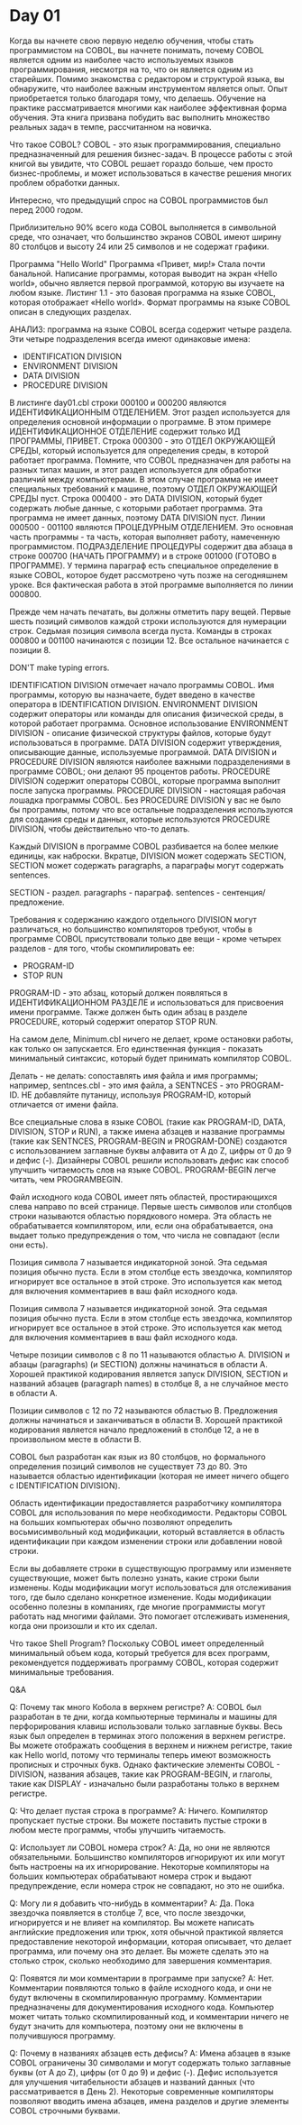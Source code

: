 # Day 01

Когда вы начнете свою первую неделю обучения, чтобы стать программистом на COBOL, вы начнете понимать, почему COBOL является одним из наиболее часто используемых языков программирования, несмотря на то, что он является одним из старейших. Помимо знакомства с редактором и структурой языка, вы обнаружите, что наиболее важным инструментом является опыт. Опыт приобретается только благодаря тому, что делаешь. Обучение на практике рассматривается многими как наиболее эффективная форма обучения. Эта книга призвана побудить вас выполнить множество реальных задач в темпе, рассчитанном на новичка.

Что такое COBOL?
COBOL - это язык программирования, специально предназначенный для решения бизнес-задач. В процессе работы с этой книгой вы увидите, что COBOL решает гораздо больше, чем просто бизнес-проблемы, и может использоваться в качестве решения многих проблем обработки данных.

Интересно, что предыдущий спрос на COBOL программистов был перед 2000 годом.

Приблизительно 90% всего кода COBOL выполняется в символьной среде, что означает, что большинство экранов COBOL имеют ширину 80 столбцов и высоту 24 или 25 символов и не содержат графики.


Программа "Hello World"
Программа «Привет, мир!» Стала почти банальной. Написание программы, которая выводит на экран «Hello world», обычно является первой программой, которую вы изучаете на любом языке. Листинг 1.1 - это базовая программа на языке COBOL, которая отображает «Hello world». Формат программы на языке COBOL описан в следующих разделах.

АНАЛИЗ: программа на языке COBOL всегда содержит четыре раздела. Эти четыре подразделения всегда имеют одинаковые имена:

* IDENTIFICATION DIVISION
* ENVIRONMENT DIVISION
* DATA DIVISION
* PROCEDURE DIVISION

В листинге day01.cbl строки 000100 и 000200 являются ИДЕНТИФИКАЦИОННЫМ ОТДЕЛЕНИЕМ. Этот раздел используется для определения основной информации о программе. В этом примере ИДЕНТИФИКАЦИОННОЕ ОТДЕЛЕНИЕ содержит только ИД ПРОГРАММЫ, ПРИВЕТ.
Строка 000300 - это ОТДЕЛ ОКРУЖАЮЩЕЙ СРЕДЫ, который используется для определения среды, в которой работает программа. Помните, что COBOL предназначен для работы на разных типах машин, и этот раздел используется для обработки различий между компьютерами. В этом случае программа не имеет специальных требований к машине, поэтому ОТДЕЛ ОКРУЖАЮЩЕЙ СРЕДЫ пуст.
Строка 000400 - это DATA DIVISION, который будет содержать любые данные, с которыми работает программа. Эта программа не имеет данных, поэтому DATA DIVISION пуст.
Линии 000500 - 001100 являются ПРОЦЕДУРНЫМ ОТДЕЛЕНИЕМ. Это основная часть программы - та часть, которая выполняет работу, намеченную программистом. ПОДРАЗДЕЛЕНИЕ ПРОЦЕДУРЫ содержит два абзаца в строке 000700 (НАЧАТЬ ПРОГРАММУ) и в строке 001000 (ГОТОВО в ПРОГРАММЕ). У термина параграф есть специальное определение в языке COBOL, которое будет рассмотрено чуть позже на сегодняшнем уроке. Вся фактическая работа в этой программе выполняется по линии 000800.

Прежде чем начать печатать, вы должны отметить пару вещей. Первые шесть позиций символов каждой строки используются для нумерации строк. Седьмая позиция символа всегда пуста. Команды в строках 000800 и 001100 начинаются с позиции 12. Все остальное начинается с позиции 8.

DON'T make typing errors. 

IDENTIFICATION DIVISION отмечает начало программы COBOL. Имя программы, которую вы назначаете, будет введено в качестве оператора в IDENTIFICATION DIVISION.
ENVIRONMENT DIVISION содержит операторы или команды для описания физической среды, в которой работает программа. Основное использование ENVIRONMENT DIVISION - описание физической структуры файлов, которые будут использоваться в программе.
DATA DIVISION содержит утверждения, описывающие данные, используемые программой. DATA DIVISION и PROCEDURE DIVISION являются наиболее важными подразделениями в программе COBOL; они делают 95 процентов работы.
PROCEDURE DIVISION содержит операторы COBOL, которые программа выполнит после запуска программы. PROCEDURE DIVISION - настоящая рабочая лошадка программы COBOL. Без PROCEDURE DIVISION у вас не было бы программы, потому что все остальные подразделения используются для создания среды и данных, которые используются PROCEDURE DIVISION, чтобы действительно что-то делать.

Каждый DIVISION в программе COBOL разбивается на более мелкие единицы, как наброски. Вкратце, DIVISION может содержать SECTION, SECTION может содержать paragraphs, а параграфы могут содержать sentences.

SECTION - раздел.
paragraphs - параграф.
sentences - сентенция/предложение.

Требования к содержанию каждого отдельного DIVISION могут различаться, но большинство компиляторов требуют, чтобы в программе COBOL присутствовали только две вещи - кроме четырех разделов - для того, чтобы скомпилировать ее:
* PROGRAM-ID
* STOP RUN

PROGRAM-ID - это абзац, который должен появляться в ИДЕНТИФИКАЦИОННОМ РАЗДЕЛЕ и использоваться для присвоения имени программе.
Также должен быть один абзац в разделе PROCEDURE, который содержит оператор STOP RUN.

На самом деле, Minimum.cbl ничего не делает, кроме остановки работы, как только он запускается. Его единственная функция - показать минимальный синтаксис, который будет принимать компилятор COBOL.

Делать - не делать: сопоставлять имя файла и имя программы; например, sentnces.cbl - это имя файла, а SENTNCES - это PROGRAM-ID.
НЕ добавляйте путаницу, используя PROGRAM-ID, который отличается от имени файла.

Все специальные слова в языке COBOL (такие как PROGRAM-ID, DATA, DIVISION, STOP и RUN), а также имена абзацев и название программы (такие как SENTNCES, PROGRAM-BEGIN и PROGRAM-DONE) создаются с использованием заглавные буквы алфавита от A до Z, цифры от 0 до 9 и дефис (-). Дизайнеры COBOL решили использовать дефис как способ улучшить читаемость слов на языке COBOL. PROGRAM-BEGIN легче читать, чем PROGRAMBEGIN.

Файл исходного кода COBOL имеет пять областей, простирающихся слева направо по всей странице. Первые шесть символов или столбцов строки называются областью порядкового номера. Эта область не обрабатывается компилятором, или, если она обрабатывается, она выдает только предупреждения о том, что числа не совпадают (если они есть).

Позиция символа 7 называется индикаторной зоной. Эта седьмая позиция обычно пуста. Если в этом столбце есть звездочка, компилятор игнорирует все остальное в этой строке. Это используется как метод для включения комментариев в ваш файл исходного кода.

Позиция символа 7 называется индикаторной зоной. Эта седьмая позиция обычно пуста. Если в этом столбце есть звездочка, компилятор игнорирует все остальное в этой строке. Это используется как метод для включения комментариев в ваш файл исходного кода.

Четыре позиции символов с 8 по 11 называются областью А. DIVISION и абзацы (paragraphs) (и SECTION) должны начинаться в области А. Хорошей практикой кодирования является запуск DIVISION, SECTION и названий абзацев (paragraph names) в столбце 8, а не случайное место в области А.

Позиции символов с 12 по 72 называются областью B. Предложения должны начинаться и заканчиваться в области B. Хорошей практикой кодирования является начало предложений в столбце 12, а не в произвольном месте в области B.

COBOL был разработан как язык из 80 столбцов, но формального определения позиций символов не существует 73 до 80. Это называется областью идентификации (которая не имеет ничего общего с IDENTIFICATION DIVISION).

Область идентификации предоставляется разработчику компилятора COBOL для использования по мере необходимости. Редакторы COBOL на больших компьютерах обычно позволяют определить восьмисимвольный код модификации, который вставляется в область идентификации при каждом изменении строки или добавлении новой строки.

Если вы добавляете строки в существующую программу или изменяете существующие, может быть полезно узнать, какие строки были изменены. Коды модификации могут использоваться для отслеживания того, где было сделано конкретное изменение. Коды модификации особенно полезны в компаниях, где многие программисты могут работать над многими файлами. Это помогает отслеживать изменения, когда они произошли и кто их сделал.

Что такое Shell Program?
Поскольку COBOL имеет определенный минимальный объем кода, который требуется для всех программ, рекомендуется поддерживать программу COBOL, которая содержит минимальные требования.

Q&A

Q: Почему так много Кобола в верхнем регистре?
A: COBOL был разработан в те дни, когда компьютерные терминалы и машины для перфорирования клавиш использовали только заглавные буквы. Весь язык был определен в терминах этого положения в верхнем регистре. Вы можете отображать сообщения в верхнем и нижнем регистре, такие как Hello world, потому что терминалы теперь имеют возможность прописных и строчных букв. Однако фактические элементы COBOL - DIVISION, названия абзацев, такие как PROGRAM-BEGIN, и глаголы, такие как DISPLAY - изначально были разработаны только в верхнем регистре.

Q: Что делает пустая строка в программе?
A: Ничего. Компилятор пропускает пустые строки. Вы можете поставить пустые строки в любом месте программы, чтобы улучшить читаемость.

Q: Использует ли COBOL номера строк?
A: Да, но они не являются обязательными. Большинство компиляторов игнорируют их или могут быть настроены на их игнорирование. Некоторые компиляторы на больших компьютерах обрабатывают номера строк и выдают предупреждение, если номера строк не совпадают, но это не ошибка.

Q: Могу ли я добавить что-нибудь в комментарии?
A: Да. Пока звездочка появляется в столбце 7, все, что после звездочки, игнорируется и не влияет на компилятор. Вы можете написать английские предложения или трюк, хотя обычной практикой является предоставление некоторой информации, которая описывает, что делает программа, или почему она это делает.
Вы можете сделать это на столько строк, сколько необходимо для завершения комментария.

Q: Появятся ли мои комментарии в программе при запуске?
A: Нет. Комментарии появляются только в файле исходного кода, и они не будут включены в скомпилированную программу. Комментарии предназначены для документирования исходного кода. Компьютер может читать только скомпилированный код, и комментарии ничего не будут значить для компьютера, поэтому они не включены в получившуюся программу.

Q: Почему в названиях абзацев есть дефисы?
A: Имена абзацев в языке COBOL ограничены 30 символами и могут содержать только заглавные буквы (от A до Z), цифры (от 0 до 9) и дефис (-). Дефис используется для улучшения читабельности абзацев и названий данных (что рассматривается в День 2). Некоторые современные компиляторы позволяют вводить имена абзацев, имена разделов и другие элементы COBOL строчными буквами.

